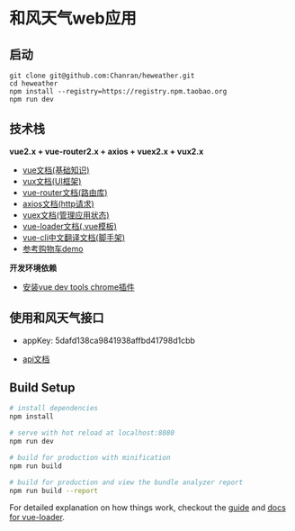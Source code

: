 # 和风天气web应用

## 启动

```
git clone git@github.com:Chanran/heweather.git
cd heweather
npm install --registry=https://registry.npm.taobao.org
npm run dev
```

## 技术栈

**vue2.x + vue-router2.x + axios + vuex2.x + vux2.x**

- [vue文档(基础知识)](https://cn.vuejs.org/v2/guide/index.html)
- [vux文档(UI框架)](https://vux.li/#/zh-CN/README)
- [vue-router文档(路由库)](https://router.vuejs.org/zh-cn/)
- [axios文档(http请求)](https://github.com/mzabriskie/axios)
- [vuex文档(管理应用状态)](https://vuex.vuejs.org/zh-cn/)
- [vue-loader文档(.vue模板)](https://lvyongbo.gitbooks.io/vue-loader/content/)
- [vue-cli中文翻译文档(脚手架)](https://loulanyijian.github.io/vue-cli-doc-Chinese/)
- [参考购物车demo](https://github.com/vuejs/vuex/blob/dev/examples/shopping-cart/store/index.js)

**开发环境依赖**

- [安装vue dev tools chrome插件](https://chrome.google.com/webstore/detail/nhdogjmejiglipccpnnnanhbledajbpd)

## 使用和风天气接口

- appKey: 5dafd138ca9841938affbd41798d1cbb

- [api文档](http://www.heweather.com/documents/api/v5)

## Build Setup

``` bash
# install dependencies
npm install

# serve with hot reload at localhost:8080
npm run dev

# build for production with minification
npm run build

# build for production and view the bundle analyzer report
npm run build --report
```

For detailed explanation on how things work, checkout the [guide](http://vuejs-templates.github.io/webpack/) and [docs for vue-loader](http://vuejs.github.io/vue-loader).
